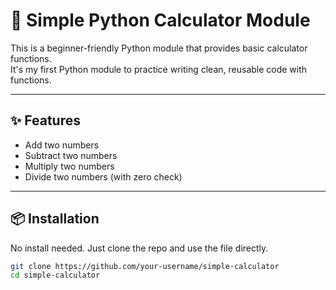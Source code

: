 # 🧮 Simple Python Calculator Module

This is a beginner-friendly Python module that provides basic calculator functions.  
It's my first Python module to practice writing clean, reusable code with functions.

---

## ✨ Features

- Add two numbers
- Subtract two numbers
- Multiply two numbers
- Divide two numbers (with zero check)

---

## 📦 Installation

No install needed. Just clone the repo and use the file directly.

```bash
git clone https://github.com/your-username/simple-calculator
cd simple-calculator
